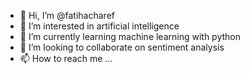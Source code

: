 - 👋 Hi, I’m @fatihacharef
- 👀 I’m interested in artificial intelligence
- 🌱 I’m currently learning machine learning with python
- 💞️ I’m looking to collaborate on sentiment analysis
- 📫 How to reach me ...

<!---
fatihacharef/fatihacharef is a ✨ special ✨ repository because its `README.md` (this file) appears on your GitHub profile.
You can click the Preview link to take a look at your changes.
--->
